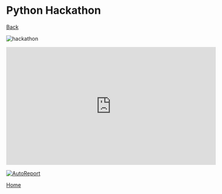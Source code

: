 # Python Hackathon
[Back](index.md)

![hackathon](https://i.imgur.com/VAN0Jbo.gifv)

<iframe width="560" height="315" src="https://www.youtube.com/embed/8PhuePTCvQU" frameborder="0" allow="accelerometer; autoplay; encrypted-media; gyroscope; picture-in-picture" allowfullscreen></iframe>

[![AutoReport](https://i.imgur.com/QxOzreg.jpg)](https://www.youtube.com/watch?v=8PhuePTCvQU "AutoReport")





[Home](index.md)